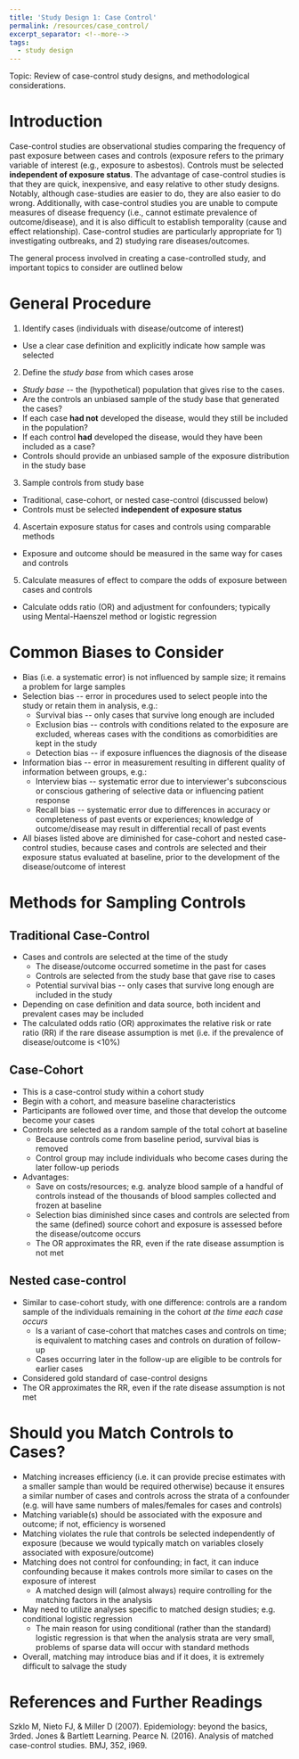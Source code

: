 ```yaml
---
title: 'Study Design 1: Case Control'
permalink: /resources/case_control/
excerpt_separator: <!--more-->
tags:
  - study design
---
```

<!--more-->
Topic: Review of case-control study designs, and methodological considerations. <!--more-->


# Introduction

Case-control studies are observational studies comparing the frequency of past exposure between cases and controls (exposure refers to the primary variable of interest (e.g., exposure to asbestos). Controls must be selected **independent of exposure status**. The advantage of case-control studies is that they are quick, inexpensive, and easy relative to other study designs. Notably, although case-studies are easier to do, they are also easier to do wrong. Additionally, with case-control studies you are unable to compute measures of disease frequency (i.e., cannot estimate prevalence of outcome/disease), and it is also difficult to establish temporality (cause and effect relationship). Case-control studies are particularly appropriate for 1) investigating outbreaks, and 2) studying rare diseases/outcomes.

The general process involved in creating a case-controlled study, and important topics to consider are outlined below

# General Procedure

1. Identify cases (individuals with disease/outcome of interest)
-   Use a clear case definition and explicitly indicate how sample was selected


2. Define the *study base* from which cases arose
-   *Study base* -- the (hypothetical) population that gives rise to the cases.
-   Are the controls an unbiased sample of the study base that generated the cases?
  -   If each case **had not** developed the disease, would they still be included in the population?
  -   If each control **had** developed the disease, would they have been included as a case?
-   Controls should provide an unbiased sample of the exposure distribution in the study base


3. Sample controls from study base
-   Traditional, case-cohort, or nested case-control (discussed below)
-   Controls must be selected **independent of exposure status**

4. Ascertain exposure status for cases and controls using comparable methods
-   Exposure and outcome should be measured in the same way for cases and controls

5.  Calculate measures of effect to compare the odds of exposure between cases and controls
-   Calculate odds ratio (OR) and adjustment for confounders; typically using Mental-Haenszel method or logistic regression

# Common Biases to Consider
-   Bias (i.e. a systematic error) is not influenced by sample size; it remains a problem for large samples
-   Selection bias -- error in procedures used to select people into the study or retain them in analysis, e.g.:
    -   Survival bias -- only cases that survive long enough are included
    -   Exclusion bias -- controls with conditions related to the exposure are excluded, whereas cases with the conditions as comorbidities are kept in the study
    -   Detection bias -- if exposure influences the diagnosis of the disease
-   Information bias -- error in measurement resulting in different quality of information between groups, e.g.:
    -   Interview bias -- systematic error due to interviewer's subconscious or conscious gathering of selective data or influencing patient response
    -   Recall bias -- systematic error due to differences in accuracy or completeness of past events or experiences; knowledge of outcome/disease may result in differential recall of past events
-   All biases listed above are diminished for case-cohort and nested case-control studies, because cases and controls are selected and their exposure status evaluated at baseline, prior to the development of the disease/outcome of interest

# Methods for Sampling Controls

## Traditional Case-Control
-   Cases and controls are selected at the time of the study
    -   The disease/outcome occurred sometime in the past for cases
    -   Controls are selected from the study base that gave rise to cases
    -   Potential survival bias -- only cases that survive long enough are included in the study
-   Depending on case definition and data source, both incident and prevalent cases may be included
-   The calculated odds ratio (OR) approximates the relative risk or rate ratio (RR) if the rare disease assumption is met (i.e. if the prevalence of disease/outcome is \<10%)

## Case-Cohort
-   This is a case-control study within a cohort study
-   Begin with a cohort, and measure baseline characteristics
-   Participants are followed over time, and those that develop the outcome become your cases
-   Controls are selected as a random sample of the total cohort at baseline
    -   Because controls come from baseline period, survival bias is removed
    -   Control group may include individuals who become cases during the later follow-up periods
-   Advantages:
    -   Save on costs/resources; e.g. analyze blood sample of a handful of controls instead of the thousands of blood samples collected and frozen at baseline
    -   Selection bias diminished since cases and controls are selected from the same (defined) source cohort and exposure is assessed before the disease/outcome occurs
    -   The OR approximates the RR, even if the rate disease assumption is not met

## Nested case-control
-   Similar to case-cohort study, with one difference: controls are a random sample of the individuals remaining in the cohort *at the time each case occurs*
    -   Is a variant of case-cohort that matches cases and controls on time; is equivalent to matching cases and controls on duration of follow-up
    -   Cases occurring later in the follow-up are eligible to be controls for earlier cases
-   Considered gold standard of case-control designs
-   The OR approximates the RR, even if the rate disease assumption is not met

# Should you Match Controls to Cases?
-   Matching increases efficiency (i.e. it can provide precise estimates with a smaller sample than would be required otherwise) because it ensures a similar number of cases and controls across the strata of a confounder (e.g. will have same numbers of males/females for cases and controls)
-   Matching variable(s) should be associated with the exposure and outcome; if not, efficiency is worsened
-   Matching violates the rule that controls be selected independently of exposure (because we would typically match on variables closely associated with exposure/outcome)
-   Matching does not control for confounding; in fact, it can induce confounding because it makes controls more similar to cases on the exposure of interest
    -   A matched design will (almost always) require controlling for the matching factors in the analysis
-   May need to utilize analyses specific to matched design studies; e.g. conditional logistic regression
    -   The main reason for using conditional (rather than the standard) logistic regression is that when the analysis strata are very small, problems of sparse data will occur with standard methods
-   Overall, matching may introduce bias and if it does, it is extremely difficult to salvage the study

# References and Further Readings
Szklo M, Nieto FJ, & Miller D (2007). Epidemiology: beyond the basics, 3rded. Jones & Bartlett Learning.
Pearce N. (2016). Analysis of matched case-control studies. BMJ, 352, i969.
